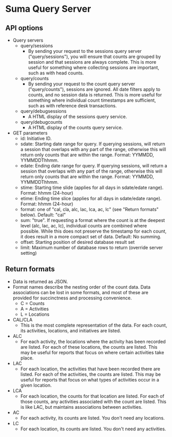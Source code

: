 Suma Query Server
=================

API options
------------
* Query servers
	* query/sessions
		* By sending your request to the sessions query server ("query/sessions"), you will ensure that counts are grouped by session and that sessions are always complete. This is more useful for something where collecting sessions are important, such as with head counts.
	* query/counts
		* By sending your request to the count query server ("query/counts"), sessions are ignored. All date filters apply to counts, and no session data is returned. This is more useful for something where individual count timestamps are sufficient, such as with reference desk transactions.
	* query/debugsessions
		* A HTML display of the sessions query service.
	* query/debugcounts
		* A HTML display of the counts query service.
* GET parameters
	* id: Initiative ID.
	* sdate: Starting date range for query. If querying sessions, will return a session that overlaps with any part of the range, otherwise this will return only counts that are within the range. Format: YYMMDD, YYMMDDThhmm. 
	* edate: Ending date range for query. If querying sessions, will return a session that overlaps with any part of the range, otherwise this will return only counts that are within the range. Format: YYMMDD, YYMMDDThhmm. 
	* stime: Starting time slide (applies for all days in sdate/edate range). Format: hhmm (24-hour)
	* etime: Ending time slice (applies for all days in sdate/edate range). Format: hhmm (24-hour)
	* format: one of "cal, cla, alc, lac, lca, ac, lc" (see "Return formats" below). Default: "cal"
    * sum: "true". If requesting a format where the count is at the deepest level (alc, lac, ac, lc), individual counts are combined where possible. While this does not preserve the timestamp for each count, it does result in a more compact set of data. Default: No summing.
    * offset: Starting position of desired database result set
    * limit: Maximum number of database rows to return (override server setting)

Return formats
---------------
* Data is returned as JSON.
* Format names describe the nesting order of the count data. Data associations can be lost in some formats, and most of these are provided for succinctness and processing convenience.
	* C = Counts
	* A = Activities
	* L = Locations
* CAL/CLA
	* This is the most complete representation of the data. For each count, its activities, locations, and initiatives are listed.
* ALC
	* For each activity, the locations where the activity has been recorded are listed. For each of these locations, the counts are listed. This may be useful for reports that focus on where certain activities take place.
* LAC
	* For each location, the activities that have been recorded there are listed. For each of the activities, the counts are listed. This may be useful for reports that focus on what types of activities occur in a given location.
* LCA
	* For each location, the counts for that location are listed. For each of those counts, any activities associated with the count are listed. This is like LAC, but maintains associations between activities.
* AC
	* For each activity, its counts are listed. You don't need any locations.
* LC
	* For each location, its counts are listed. You don't need any activities.
